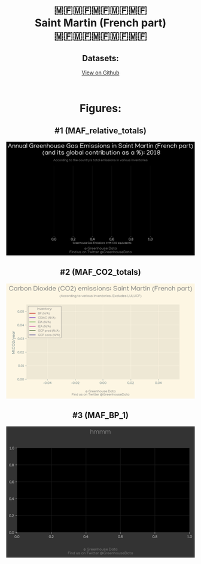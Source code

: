 
<center>
<h1 align="center">
🇲🇫🇲🇫🇲🇫🇲🇫🇲🇫
<br>
Saint Martin (French part)
<br>
🇲🇫🇲🇫🇲🇫🇲🇫🇲🇫
</h1>
<h2>Datasets:</h2>
<p><a href="https://github.com/dquintani/GreenhouseData/tree/master/country_data/MAF_Saint Martin (French part)/data">View on Github</a>
<br></p><p><br></p>
<h1>Figures:</h1><h2>#1 (MAF_relative_totals)</h2>
<p><img alt="" src="figures/MAF_relative_totals.png" /></p><h2>#2 (MAF_CO2_totals)</h2>
<p><img alt="" src="figures/MAF_CO2_totals.png" /></p><h2>#3 (MAF_BP_1)</h2>
<p><img alt="" src="figures/MAF_BP_1.png" /></p>